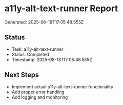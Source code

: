 # a11y-alt-text-runner Report

Generated: 2025-08-18T17:05:48.555Z

## Status
- Task: a11y-alt-text-runner
- Status: Completed
- Timestamp: 2025-08-18T17:05:48.555Z

## Next Steps
- Implement actual a11y-alt-text-runner functionality
- Add proper error handling
- Add logging and monitoring
